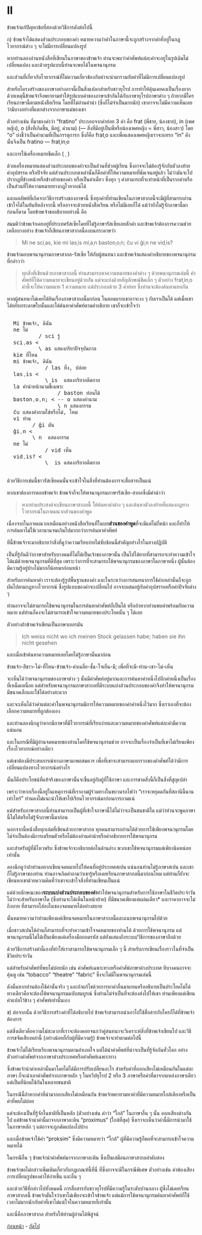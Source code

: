 <link href="markdown.css" rel="stylesheet">

# II

ข้าพเจ้าแก้ปัญหาข้อที่สองด้วยวิธีการดังต่อไปนี้

ก) ข้าพเจ้าได้แสดงส่วนประกอบของคำ หมายความว่าคำในภาษานี้จะถูกสร้างจากคำที่อยู่ในกฎไวยากรณ์ต่าง ๆ จะไม่มีการเปลี่ยนแปลงรูป

หากท่านลองอ่านหนังสือที่เขียนในภาษาของข้าพเจ้า ท่านจะพบว่าคำศัพท์แต่ละคำจะอยู่ในรูปเดิมไม่เปลี่ยนแปลง และด้วยรูปแบบนี้ท่านจะพบได้ในพจนานุกรม

และส่วนที่เกี่ยวกับไวยากรณ์ที่ไม่ความเกี่ยวข้องกับคำจะนำมารวมกับคำที่ไม่มีการเปลี่ยนแปลงรูป

สำหรับโครงสร้างของภาษาอย่างอาจนี้เป็นสิ่งแปลกสำหรับชาวยุโรป การทำให้คุ้นเคยคงเป็นเรื่องยาก ด้วยเหตุนี้ข้าพเจ้าจึงพยายามทำให้รูปแบบคำของภาษาเข้ากันได้กับภาษายุโรปภาษาต่าง ๆ ถ้าหากมีใครเรียนภาษานี้ตามหนังสือเรียน โดยที่ไม่อ่านคำนำ (ซึ่งก็ไม่จำเป็นมากนัก) เขาอาจจะไม่มีความเห็นเลยว่ามีบางอย่างที่แตกต่างจากภาษาแม่ของเขา

ตัวอย่างเช่น ที่มาของคำว่า “fratino” ประกอบจากคำย่อย 3 คำ คือ  frat (พี่ชาย, น้องชาย), in (เพศหญิง), o (สิ่งที่เกิดขึ้น, มีอยู่, คำนาม) (— สิ่งที่มีอยู่เป็นพี่หรือน้องเพศหญิง = พี่สาว, น้องสาว) โดย “o” บ่งชี้ว่าเป็นคำนามที่เป็นกรรตุการก ซึ่งก็คือ  fratˌo และเพื่อแสดงเพศหญิงเราจะแทรก “in” ดังนั้นจึงเป็น fratino — fratˌinˌo

และการใช้เครื่องหมายขีดเล็ก ( ˌ )

ด้วยเครื่องหมายแสดงส่วนประกอบของคำจะเป็นส่วนที่ช่วยผู้เรียน ซึ่งอาจจะไม่ต้องรู้จักกับตัวลงท้าย คำอุปสรรค หรือปัจจัย แต่ส่วนประกอบเหล่านั้นก็คือคำที่ให้ความหมายที่ชัดเจนอยู่แล้ว ไม่ว่ามันจะไปปรากฏที่ข้างหน้าหรือข้างท้ายของคำ หรือเป็นคำเดี่ยว ซึ่งทุก ๆ คำสามารถที่จะทำหน้าที่เป็นรากคำหรือเป็นส่วนที่ให้ความหมายทางกฎไวยากณ์ได้

และผลลัพท์ที่เกิดจากวิธีการสร้างของภาษานี้ ซึ่งทุกคำที่ท่านเขียนในภาษาสากลนี้จะมีผู้ที่สามารถอ่านเข้าใจได้ในทันทีหลังจากนี้ หรืออาจจะด้วยหนังสือเรียน หรือไม่มีเลยก็ได้ แม้ว่ายังไม่รู้จักภาษานี้มาก่อนก็ตาม โดยข้าพเจ้าขออธิบายอย่างนี้ คือ

สมมติว่าข้าพเจ้าเคยอยู่ที่ประเทศรัสเซียโดยที่ไม่รู้ภาษารัสเซียเลยสักคำ และข้าพเจ้าต้องการความช่วยเหลือบางอย่าง ข้าพเจ้าก็เขียนภาษาสากลนี้ลงบนกระดาษว่า

> Mi ne sciˌas, kie mi lasˌis miˌaˌn bastonˌoˌn; ĉu vi ĝiˌn ne vidˌis?

ข้าพเจ้ามอบพจนานุกรมภาษาสากล-รัสเซีย ให้กับผู้สนทนา และข้าพเจ้าแสดงคำอธิบายของพจนานุกรมที่กล่าวว่า

> ทุกสิ่งที่เขียนด้วยภาษาสากลนี้ ท่านสามารถหาความหมายของคำต่าง ๆ ด้วยพนานุกรมเล่มนี้ คำศัพท์ที่ให้ความหมายจะเขียนอยู่ด้วยกัน แต่จะแบ่งด้วยสัญลักษณ์ขีดเล็ก ๆ ตัวอย่าง   fratˌinˌo  คำนี้จะให้ความหมาย  1 ความหมาย แต่ประกอบด้วย 3 คำย่อย ซึ่งท่านจะต้องค้นหาแยกกัน

หากผู้สนทนาไม่เคยได้ยินเรื่องภาษาสากลนี้มาก่อน ในตอนแรกเขาอาจะงง ๆ กับเราเป็นได้ แต่เมื่อเขาได้หยิบกระดาษใบนั้นและได้ค้นหาคำศัพท์ตามคำอธิบาย เขาก็จะเข้าใจว่า

  <pre>

  Mi ข้าพเจ้า, ดิฉัน
  ne ไม่
          / sci รู้
  sciˌas <
          \ as แสดงกริยาปัจจุบันกาล
  kie ที่ไหน
  mi ข้าพเจ้า, ดิฉัน
        	/ las ทิ้ง, ปล่อย
  lasˌis <
        	\ is  แสดงกริยาอดีตกาล
  la คำนำหน้านามชี้เฉพาะ
                / baston ท่อนไม้
  bastonˌoˌn; < -- o แสดงคำนาม
                \ n แสดงกรรม
  ĉu แสดงคำถามใช่หรือไม่, ไหม
  vi ท่าน
        / ĝi มัน
  ĝiˌn <
        \ n  แสดงกรรม
  ne ไม่
            / vid เห็น
  vidˌis? <
            \  is แสดงกริยาอดีตกาล
  </pre>


ด้วยวิธีการเช่นนี้ชาวรัสเซียคนนั้นจะเข้าใจในสิ่งที่ท่านต้องการจะสื่อสารเป็นแน่

หากเขาต้องการตอบข้าพเจ้า ข้าพเจ้าก็จะให้พจนานุกรมภาษารัสเซีย-สากลซึ่งมีคำนำว่า

> หากท่านประสงค์จะเขียนภาษาสากลนี้ ให้ค้นหาคำต่าง ๆ และค้นหาตัวลงท้ายที่แสดงกฎทางไวยากรณ์ในภาคผนวกส่วนของคำพูด

เนื่องจากในภาคผนวกเหมือนอย่างหนังสือเรียนที่ในบท**ส่วนของคำพูด**ที่จะมีแค่ไม่กี่หน้า และก็ทำให้การค้นหาไม่ใช้เวลานานจนเกินไปมากกว่าการค้นหาคำศัพท์

ทีนี้ข้าพเจ้าจะมาอธิบายว่าสิ่งที่ดูว่าความเรียบง่ายไม่ซับซ้อนนี้สำคัญอย่างไรในทางปฏิบัติ

เป็นที่รู้กันดีว่าภาษาสำหรับบางคนที่ไม่ได้เป็นเจ้าของภาษานั้น เป็นไปได้ยากที่สามารถจะทำความเข้าใจได้แม้ด้วยพจนานุกรมที่ดีที่สุด  เพราะว่าการที่จะสามารถใช้พจนานุกรมของภาษาใดภาษาหนึ่ง ผู้นั้นต้องมีความรู้อยู่บ้างไม่มากก็น้อยมาก่อนหน้า

สำหรับการค้นหาคำ เราจะต้องรู้รูปพื้นฐานของคำ และในระหว่างการสนทนาการใช้คำเหล่านั้นก็จะถูกผันไปตามกฎทางไวยากรณ์ ซึ่งรูปแบบของคำจะเปลี่ยนไป อาจจะผสมอยู้กับคำอุปสรรคหรือคำปัจจัยต่าง ๆ

ท่านอาจจะไม่สามารถใช้พจนานุกรมในการค้นหาคำศัพท์ก็เป็นได้ หรือถ้าหากท่านพบคำพร้อมกับความหมาย แต่ท่านก็คงจะไม่สามารถเข้าใจความหมายของประโยคนั้น ๆ ได้เลย

ตัวอย่างถ้าข้าพเจ้าเขียนเป็นภาษาเยอรมัน

> Ich weiss nicht wo ich meinen Stock gelassen habe; haben sie ihn nicht gesehen

และเมื่อเข้าค้นหาความหมายเลยโดยไม่รู้ภาษานั้นมาก่อน

ข้าพเจ้า-สีขาว-ไม่-ที่ไหน-ข้าพเจ้า-ค่าเฉลี่ย-ชั้น-ใจเย็น-มี; เพื่อที่จะมี-ท่าน-เขา-ไม่-เห็น

จะเห็นได้ว่าพจนานุกรมของภาษาต่าง ๆ นั้นมีคำศัพท์อยู่มากและการค้นหาคำหนึ่งไปอีกคำหนึ่งเป็นเรื่องที่เหน็ดเหนื่อย แต่สำหรับพจนานุกรมภาษาสากลที่มีระบบแบ่งส่วนประกอบของคำจึงทำให้พจนานุกรมมีขนาดเล็กและใช้ได้อย่างสะดวก

และจะเห็นได้ว่าคำแต่ละคำในพจนานุกรมมีการให้ความหมายของคำคำหนึ่งไว้มาก ซึ่งเราเองที่จะต้องเลือกความหมายที่ถูกต้องเอง

และท่านลองนึกดูว่าหากมีภาษาที่มีไวยากรณ์ที่เรียบง่ายและความหมายของคำศัพท์แต่ละคำมีความแน่นอน

และในกรณีที่มีผู้อ่านจดหมายของท่านโดยใช้พจนานุกรมช่วย อาจจะเป็นเรื่องจำเป็นที่เขาไม่เรียนเพียงเรื่องไวยากรณ์อย่างเดียว

แต่เขาต้องมีประสบการณ์ทางภาษามาพอสมควร เพื่อที่เขาจะสามารถแยกรากของคำศัพท์ได้ว่ามีการเปลี่ยนแปลงทางไวยากรณ์อย่างไร

นั้นก็คือประโยชน์ที่แท้จริงของภาษานั้นจะขึ้นอยู่กับผู้ที่ใช้ภาษา และการขาดสิ่งนี้ก็เป็นสิ่งที่สูญเปล่า

เพราะว่าหากเรื่องนี้อยู่ในเหตุการณ์ที่เราถามผู้ร่วมทางในขบวนรถไฟว่า “เราจะหยุดดกันที่สถานีนี้นานเท่าไหร่” ท่านคงไม่แนะนำให้เขาไปเรียนไวยากรณ์มาก่อนการถามแน่

แต่สำหรับภาษาสากลนี้ท่านสามารถเป็นผู้ที่เข้าใจภาษานี้ได้ไม่ว่าจะเป็นชนชาติใด แม่ว่าท่านจะพูดภาษานี้ไม่ได้หรือไม่รู้จักภาษานี้มาก่อน

นอกจากนี้หนังสื่อทุกเล่มที่เขียนด้วยภาษาสากล ทุกคนสามารถอ่านได้ด้วยการใช้เพียงพจนานุกรมโดยไม่จำเป็นต้องมีการเตรียมตัวหรือไม่ต้องอ่านคำนำหรือคำอธิบายการใช้พจนานุกรม

และสำหรับผู้ที่มีไหวพริบ  ซึ่งข้าพเจ้าจะอธิบายต่อในด้านล่าง พวกเขาใช้พจนานุกรมแต่เพียงนิดหน่อยเท่านั้น

ลองนึกดูว่าถ้าท่านอยากเขียนจดหมายไปให้คนที่อยู่ประเทศสเปน แน่นอนท่านไม่รู้ภาษาสเปน และเขาก็ไม่รู้ภาษาของท่าน ท่านอาจเกิดคำถามว่าเขารู้หรือเคยเรียนภาษาสากลนี้มาก่อนไหม แต่ท่านก็ยังจะเขียนหาเขาด้วยความคิดที่ว่าเขาจะเข้าใจสิ่งที่ท่านเขียนเป็นแน่

แต่ด้วยลักษณะของ**ระบบแบ่งส่วนประกอบของคำ**ทำให้พจนานุกรมสำหรับการใช้ภาษาในชีวิตประจำวันไม่ว่าจะสำหรับภาษาใด (ซึ่งท่านจะได้เห็นในหน้าท้าย) ที่มีขนาดเพียงแค่แผ่นเดียว* และราคาอาจจะไม่ถึงบาท ที่สามารถใส่ลงในซองจดหมายได้อย่างสบาย

นั้นหมายความว่าท่านเพียงแค่เขียนจดหมายในภาษาสากลนี้และแนบพจนานุกรมไปด้วย

เมื่อชาวสเปนได้อ่านก็สามารถที่จะทำความเข้าใจจดหมายของท่านได้ ด้วยการใช้พจนานุกรม แต่พจนานุกรมนี้ไม่ได้เป็นเพียงแค่เครื่องมือถอดรหัส แต่ยังแสดงถึงระบบ/วิธีการของภาษาอีกด้วย

ด้วยวิธีการสร้างคำนี้เองที่ทำให้เราสามารถใช้พจนานุกรมเล็ก ๆ นี้ สำหรับการเขียนเรื่องราวในที่จำเป็นชีวิตประจำวัน

แต่สำหรับคำศัพท์ที่พบไม่บ่อยนัก เช่น คำศัพท์เฉพาะทางหรือคำศัพ์ภาษาต่างประเทศ ทีบางคนอาจจะคุ้นหู เช่น “tobacco”  “theatre” “fabric” ซึ่งจะไม่มีในพจนานุกรมเล่มนี้

ดังนั้นหากท่านต้องใช้คำนั้นจริง ๆ และถ้าแก้ไขด้วยการหาคำอื่นมาแทนหรืออธิบายเป็นประโยคไม่ได้ ทางเดียวคือจะต้องใช้พจนานุกรมฉบับสมบูรณ์ ซึ่งท่านไม่จำเป็นที่จะต้องส่งไปให้เขา ท่านเพียงแค่เขียนคำแปลไว้ข้าง ๆ คำศัพท์เท่านั้นเอง

ข) ต่อจากนั้น ด้วยวิธีการสร้างคำที่ได้อธิบายไป ข้าพเจ้าสามารถนำเอาไปใช้สื่อสารกับใครก็ได้ที่ข้าพเจ้าต้องการ

แต่สิ่งเดียวคือความไม่สะดวกที่เราจะต้องคอยจนกว่าคู่สนทนาจะวิเคราะห์สิ่งที่ข้าพเจ้าเขียนไป และวิธีการขจัดเสียงหล่านี้ (อย่างน้อยก็กับผู้ที่มีความรู้) ข้าพเจ้าจะทำตามต่อไปนี้

ข้าพเจ้าไม่ได้เรียบเรียงพจนานุกรมตามอำเภอใจ แต่ได้นำคำศัพท์ที่น่าจะเป็นที่รู้จักกันทั่วโลก อย่างตัวอย่างคำศัพท์จากภาษาต่างประเทศหรือคำศัพท์เฉพาะทาง

ซึ่งข้าพเจ้านำคำเหล่านั้นมาโดยไม่ได้มีการปรับเปลี่ยนอะไร สำหรับคำที่ออกเสียงไม่เหมือนกันในแต่ละภาษา ก็จะนำเอาคำศัพท์จากภาษาหลัก ๆ ในทวีปยุโรป 2 หรือ 3 ภาษาหรือคำที่มาจากแหล่งภาษาเดียวแต่เป็นที่นิยมใช้กันในหลายชนชาติ

ในกรณีนี้ถ้าหากคำที่นำมาออกเสียงไม่เหมือนกัน ข้าพเจ้าพยายามหาคำที่มีความหมายใกล้เคียงหรือเป็นคำที่พบไม่บ่อย

แต่จะต้องเป็นที่รู้จักในชาติที่เป็นหลัก (ตัวอย่างเช่น คำว่า “ใกล้” ในภาษาอื่น ๆ นั้น ออกเสียงต่างกันไป แต่ข้าพเจ้านำคำนี้มาจากภาษาละติน “proximus” (ใกล้ที่สุด) ซึ่งเราจะเห็นว่าคำนี้มีการนำมาใช้ในภาษาหลัก ๆ แต่อาจจะถูกดัดแปลงไปบ้าง

และเมื่อข้าพเจ้าใช้คำ “proksim” ซึ่งมีความหมายว่า “ใกล้” ผู้ที่มีความรู้ก็พอที่จะสามารถเข้าใจความหมายได้

ในกรณีอื่น ๆ ข้าพเจ้านำคำศัพท์มาจากภาษาละติน ซึ่งเป็นเสมือนภาษาสากลลำดับสอง

ข้าพเจ้าขอไม่กล่าวเพิ่มเติมเกี่ยวกับกฎเกณฑ์นี้ที่นี่ ที่ซึ่งอาจจะมีในกรณีพิเศษ ตัวอย่างเช่น คำพ้องเสียง การเปลี่ยนรูปของคำให้ง่ายขึ้น และอื่น ๆ

และด้วยวิธีที่กล่าวไปทั้งหมดนี้ การสื่อสารกับชาวยุโรปที่มีความรู้ในระดับปานกลาง ผู้ซึ่งไม่เคยเรียนภาษาสากลนี้ ข้าพเจ้ามั่นใจว่าเขาไม่เพียงจะเข้าใจข้าพเจ้า แต่แม้การใช้พจนานุกรมค้นหาคำศัพท์ก็ใช้เวลาไม่มากนักกับคำที่เขาไม่แน่ใจในความหมายก็เท่านั้น

และนี่คือภาษาสากล สำหรับให้ท่านผู้อ่านได้พิสูจน์

[ก่อนหน้า](./4.md) - [ถัดไป](./6.md)

